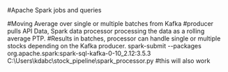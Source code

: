 #Apache Spark jobs and queries

#Moving Average over single or multiple batches from Kafka
#producer pulls API Data, Spark data processor processing the data as a rolling average PTP. 
#Results in batches, processor can handle single or multiple stocks depending on the Kafka producer. 
spark-submit --packages org.apache.spark:spark-sql-kafka-0-10_2.12:3.5.3 C:\Users\kdabc\stock_pipeline\spark_processor.py #this will also work